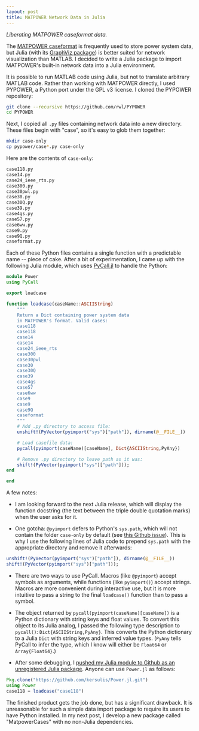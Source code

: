 ```yaml
---
layout: post
title: MATPOWER Network Data in Julia
---
```


_Liberating MATPOWER caseformat data._

The [MATPOWER caseformat][4] is frequently used to store power system data, but Julia (with its [GraphViz package][5]) is better suited for network visualization than MATLAB. I decided to write a Julia package to import MATPOWER's built-in network data into a Julia environment.

It is possible to run MATLAB code using Julia, but not to translate arbitrary MATLAB code. Rather than working with MATPOWER directly, I used PYPOWER, a Python port under the GPL v3 license. I cloned the PYPOWER repository:

```bash
git clone --recursive https://github.com/rwl/PYPOWER
cd PYPOWER
```
Next, I copied all `.py` files containing network data into a new directory. These files begin with "case", so it's easy to glob them together:

```bash
mkdir case-only
cp pypower/case*.py case-only
```
Here are the contents of `case-only`:

```bash
case118.py
case14.py
case24_ieee_rts.py
case300.py
case30pwl.py
case30.py
case30Q.py
case39.py
case4gs.py
case57.py
case6ww.py
case9.py
case9Q.py
caseformat.py
```
Each of these Python files contains a single function with a predictable name -- piece of cake. After a bit of experimentation, I came up with the following Julia module, which uses [PyCall.jl][2] to handle the Python:

```julia
module Power
using PyCall

export loadcase

function loadcase(caseName::ASCIIString)
    """
    Return a Dict containing power system data 
    in MATPOWER's format. Valid cases:
    case118
    case118
    case14
    case14
    case24_ieee_rts
    case300
    case30pwl
    case30
    case30Q
    case39
    case4gs
    case57
    case6ww
    case9
    case9
    case9Q
    caseformat
    """
    # Add .py directory to access file:
    unshift!(PyVector(pyimport("sys")["path"]), dirname(@__FILE__))

    # Load casefile data:
    pycall(pyimport(caseName)[caseName], Dict{ASCIIString,PyAny})

    # Remove .py directory to leave path as it was:
    shift!(PyVector(pyimport("sys")["path"]));
end

end
```
A few notes:

* I am looking forward to the next Julia release, which will display the function docstring (the text between the triple double quotation marks) when the user asks for it.

* One gotcha: `@pyimport` defers to Python's `sys.path`, which will not contain the folder `case-only` by default (see [this Github issue][3]). This is why I use the following lines of Julia code to prepend `sys.path` with the appropriate directory and remove it afterwards:

```julia
unshift!(PyVector(pyimport("sys")["path"]), dirname(@__FILE__))
shift!(PyVector(pyimport("sys")["path"]));
```

* There are two ways to use PyCall. Macros (like `@pyimport`) accept symbols as arguments, while functions (like `pyimport()`) accept strings. Macros are more convenient during interactive use, but it is more intuitive to pass a string to the final `loadcase()` function than to pass a symbol.

* The object returned by `pycall(pyimport(caseName)[caseName])` is a Python dictionary with string keys and float values. To convert this object to its Julia analog, I passed the following type description to `pycall()`: `Dict{ASCIIString,PyAny}`. This converts the Python dictionary to a Julia `Dict` with string keys and inferred value types. (`PyAny` tells PyCall to infer the type, which I know will either be `Float64` or `Array{Float64}`.)

* After some debugging, I [pushed my Julia module to Github as an unregistered Julia package][6]. Anyone can use `Power.jl` as follows:

```julia
Pkg.clone("https://github.com/kersulis/Power.jl.git")
using Power
case118 = loadcase("case118")
```

The finished product gets the job done, but has a significant drawback. It is unreasonable for such a simple data import package to require its users to have Python installed. In my next post, I develop a new package called "MatpowerCases" with no non-Julia dependencies.

[1]: https://github.com/rwl/PYPOWER
[2]: https://github.com/stevengj/PyCall.jl
[3]: https://github.com/stevengj/PyCall.jl/issues/48
[4]: http://www.maths.ed.ac.uk/optenergy/LocalOpt/caseformat.txt
[5]: https://github.com/Keno/GraphViz.jl
[6]: http://julia.readthedocs.org/en/latest/manual/packages/#making-your-package-available
